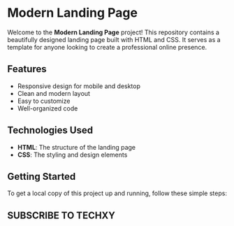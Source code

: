 # Modern Landing Page

Welcome to the **Modern Landing Page** project! This repository contains a beautifully designed landing page built with HTML and CSS. It serves as a template for anyone looking to create a professional online presence.
## Features
- Responsive design for mobile and desktop
- Clean and modern layout
- Easy to customize
- Well-organized code

## Technologies Used
- **HTML**: The structure of the landing page
- **CSS**: The styling and design elements

## Getting Started

To get a local copy of this project up and running, follow these simple steps:

## SUBSCRIBE TO TECHXY 
